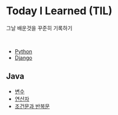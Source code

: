 # Today I Learned (TIL)

그날 배운것을 꾸준히 기록하기

<br>

- [Python](./Python/python.md)
- [Django](./Django/django.md)

## Java

- [변수](./Java/%EB%B3%80%EC%88%98.md)
- [연산자](./Java/%EC%97%B0%EC%82%B0%EC%9E%90.md)
- [조건문과 반복문](./Java/%EC%A1%B0%EA%B1%B4%EB%AC%B8%EA%B3%BC%20%EB%B0%98%EB%B3%B5%EB%AC%B8.md)
